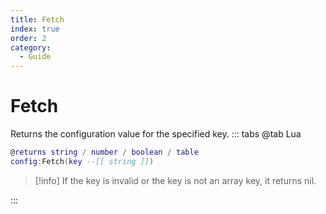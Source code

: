 ```yaml
---
title: Fetch
index: true
order: 2
category:
  - Guide
---
```


# Fetch
Returns the configuration value for the specified key.
::: tabs
@tab Lua
```lua
@returns string / number / boolean / table
config:Fetch(key --[[ string ]])
```
> [!info]
> If the key is invalid or the key is not an array key, it returns nil.

:::